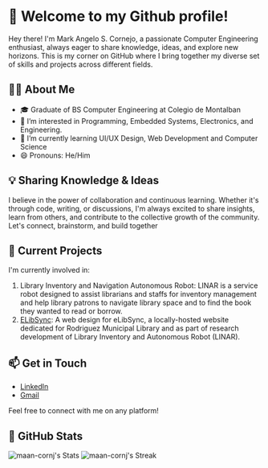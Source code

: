 # 👋 Welcome to my Github profile!

 Hey there! I'm Mark Angelo S. Cornejo, a passionate Computer Engineering enthusiast, always eager to share knowledge, ideas, and explore new horizons. This is my corner on GitHub where I bring together my diverse set of skills and projects across different fields.

## 🙍‍♂️ About Me

- 🎓 Graduate of BS Computer Engineering at Colegio de Montalban
- 👀 I’m interested in Programming, Embedded Systems, Electronics, and Engineering.
- 🌱 I’m currently learning UI/UX Design, Web Development and Computer Science
- 😄 Pronouns: He/Him
  
## 💡 Sharing Knowledge & Ideas

I believe in the power of collaboration and continuous learning. Whether it's through code, writing, or discussions, I'm always excited to share insights, learn from others, and contribute to the collective growth of the community. Let's connect, brainstorm, and build together

## 🚀 Current Projects

I'm currently involved in:

1. Library Inventory and Navigation Autonomous Robot: LINAR is a service robot designed to assist librarians and staffs for inventory management and help library patrons to navigate library space and to find the book they wanted to read or borrow.
2. [ELibSync](https://www.figma.com/file/0bxIJD1JrenEWU1po62AtY/eLibSync?type=design&node-id=0%3A1&mode=design&t=OoVPDYsYUU8EAXFE-1): A web design for eLibSync, a locally-hosted website dedicated for Rodriguez Municipal Library and as part of research development of Library Inventory and Autonomous Robot (LINAR).
   
## 📫 Get in Touch

- [LinkedIn](https://www.linkedin.com/in/markngl-cornj/)
- [Gmail](markngl.cornj@gmail.com)

Feel free to connect with me on any platform!

 ## 🚀 GitHub Stats

![maan-cornj's Stats](https://github-readme-stats.vercel.app/api?username=maan-cornj&theme=tokyonight&show_icons=true&hide_border=false&count_private=true)
![maan-cornj's Streak](https://github-readme-streak-stats.herokuapp.com/?user=maan-cornj&theme=tokyonight&hide_border=false)
<!---
maan-cornj/maan-cornj is a ✨ special ✨ repository because its `README.md` (this file) appears on your GitHub profile.
You can click the Preview link to take a look at your changes.
--->
